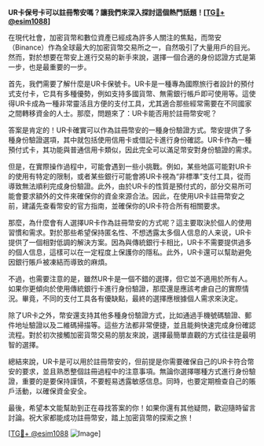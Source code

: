**UR卡保号卡可以註冊幣安嗎？讓我們來深入探討這個熱門話題！[[TG💪+ @esim1088](https://t.me/s/esim1088)]**

在現代社會，加密貨幣和數位資產已經成為許多人關注的焦點，而幣安（Binance）作為全球最大的加密貨幣交易所之一，自然吸引了大量用戶的目光。然而，對於想要在幣安上進行交易的新手來說，選擇一個合適的身份認證方式是第一步，也是最重要的一步。

首先，我們需要了解什麼是UR卡保號卡。UR卡是一種專為國際旅行者設計的預付式支付卡，它具有多種優勢，例如支持多國貨幣、無需銀行帳戶即可使用等。這使得UR卡成為一種非常靈活且方便的支付工具，尤其適合那些經常需要在不同國家之間轉移資金的人士。那麼，問題來了：UR卡能否用於註冊幣安呢？

答案是肯定的！UR卡確實可以作為註冊幣安的一種身份驗證方式。幣安提供了多種身份驗證選項，其中就包括使用信用卡或借記卡進行身份確認。UR卡作為一種預付式卡，其功能與普通信用卡類似，因此完全可以滿足幣安對身份驗證的需求。

但是，在實際操作過程中，可能會遇到一些小挑戰。例如，某些地區可能對UR卡的使用有特定的限制，或者某些銀行可能會將UR卡視為“非標準”支付工具，從而導致無法順利完成身份驗證。此外，由於UR卡的性質是預付式的，部分交易所可能會要求額外的文件來確保你的資金來源合法。因此，在使用UR卡註冊幣安之前，建議先查看幣安的官方指南，並確保你的UR卡符合所有相關要求。

那麼，為什麼會有人選擇UR卡作為註冊幣安的方式呢？這主要取決於個人的使用習慣和需求。對於那些希望保持匿名性、不想透露太多個人信息的人来说，UR卡提供了一個相對低調的解決方案。因為與傳統銀行卡相比，UR卡不需要提供過多的個人信息，這樣可以在一定程度上保護你的隱私。此外，UR卡還可以幫助避免因銀行賬戶被凍結而導致的麻煩。

不過，也需要注意的是，雖然UR卡是一個不錯的選擇，但它並不適用於所有人。如果你更傾向於使用傳統銀行卡進行身份驗證，那麼還是應該考慮自己的實際情況。畢竟，不同的支付工具各有優缺點，最終的選擇應根據個人需求來決定。

除了UR卡之外，幣安還支持其他多種身份驗證方式，比如通過手機號碼驗證、郵件地址驗證以及二維碼掃描等。這些方法都非常便捷，並且能夠快速完成身份確認流程。對於初次接觸加密貨幣交易的朋友來說，選擇最簡單直觀的方式往往是最明智的選擇。

總結來說，UR卡是可以用於註冊幣安的，但前提是你需要確保自己的UR卡符合幣安的要求，並且熟悉整個註冊過程中的注意事項。無論你選擇哪種方式進行身份驗證，重要的是要保持謹慎，不要輕易透露敏感信息。同時，也要定期檢查自己的賬戶活動，以確保資金安全。

最後，希望本文能幫助到正在尋找答案的你！如果你還有其他疑問，歡迎隨時留言討論。祝大家都能成功註冊幣安，踏上加密貨幣的探索之旅！

[[TG💪+ @esim1088](https://t.me/s/esim1088) ![Image](https://i.postimg.cc/4NQfJmqS/Snipaste-2025-05-13-00-14-12.png)]
